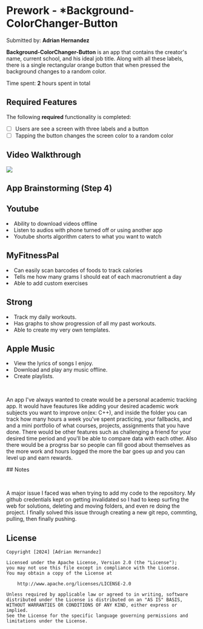 # Prework - *Background-ColorChanger-Button

Submitted by: **Adrian Hernandez**

**Background-ColorChanger-Button** is an app that contains the creator's name, current school, and his ideal job title. Along with 
all these labels, there is a single rectangular orange button that when pressed the background changes to a random color.

Time spent: **2** hours spent in total

## Required Features

The following **required** functionality is completed:

- [ ] Users are see a screen with three labels and a button
- [ ] Tapping the button changes the screen color to a random color
 
## Video Walkthrough

<div>
    <a href="https://www.loom.com/share/3fc03652a78f4ca0a7b9c9385775e90f">
    </a>
    <a href="https://www.loom.com/share/3fc03652a78f4ca0a7b9c9385775e90f">
      <img style="max-width:300px;" src="https://cdn.loom.com/sessions/thumbnails/3fc03652a78f4ca0a7b9c9385775e90f-with-play.gif">
    </a>
  </div>

## App Brainstorming (Step 4)

<h2>Youtube</h2>
<li>Ability to download videos offline</li>
<li>Listen to audios with phone turned off or using another app</li>
<li>Youtube shorts algorithm caters to what you want to watch</li>

<h2>MyFitnessPal</h2>
<li>Can easily scan barcodes of foods to track calories</li>
<li>Tells me how many grams I should eat of each macronutrient a day</li>
<li>Able to add custom exercises</li>

<h2>Strong</h2>
<li>Track my daily workouts.</li>
<li>Has graphs to show progression of all my past workouts.</li>
<li>Able to create my very own templates.</li>

<h2>Apple Music</h2>
<li>View the lyrics of songs I enjoy.</li>
<li>Download and play any music offline.</li>
<li>Create playlists.</li>

<p>&nbsp</p>

<p>An app I've always wanted to create would be a personal academic tracking app. It would have feautures like adding your desired academic work subjects you 
want to improve on(ex: C++), and inside the folder you can track how many hours a week you've spent practicing, your fallbacks, and and a mini portfolio of what courses, projects, assignments that you have done. There would be other features such as challenging a friend for your desired time period and you'll be able to compare data with each other. Also there would be a progrss bar so people can fill good about themselves as the more work and hours logged the more the bar 
goes up and you can level up and earn rewards.</p>
## Notes

<p>&nbsp</p>

<p>A major issue I faced was when trying to add my code to the repository. My github credentials kept on getting invalidated so I had to keep surfing the web for solutions, deleting and moving folders, and even re doing the project. I finally solved this issue through creating a new git repo, commting, pulling, then finally pushing.</p>

## License

    Copyright [2024] [Adrian Hernandez]

    Licensed under the Apache License, Version 2.0 (the "License");
    you may not use this file except in compliance with the License.
    You may obtain a copy of the License at

        http://www.apache.org/licenses/LICENSE-2.0

    Unless required by applicable law or agreed to in writing, software
    distributed under the License is distributed on an "AS IS" BASIS,
    WITHOUT WARRANTIES OR CONDITIONS OF ANY KIND, either express or implied.
    See the License for the specific language governing permissions and
    limitations under the License.
